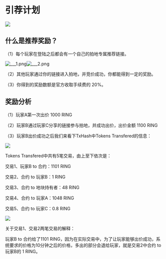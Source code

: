 # 引荐计划

![](https://imgland.oss-cn-hangzhou.aliyuncs.com/photo/2018/a8b9ee44-585c-48ba-b6f9-5125b2825bc2.jpg?x-oss-process=image/resize,w_1920)

## **什么是推荐奖励？**

（1）每个玩家在登陆之后都会有一个自己的拍地专属推荐链接。

![\_\_\_1.png](https://evolutionland.zendesk.com/hc/article_attachments/360095136174/___1.png)![\_\_\_2.png](https://evolutionland.zendesk.com/hc/article_attachments/360095136154/___2.png)

（2）其他玩家通过你的链接进入拍地，并竞价成功，你都能得到一定的奖励。

（3）你得到的奖励数额是官方收取手续费的 20%。

## **奖励分析**

（1）玩家A第一次出价 1000 RING

（2）玩家B通过玩家C分享的链接参与拍地，并成功出价，出价金额 1100 RING

（3）玩家B出价成功之后我们来看下TxHash中Tokens Transfered的信息：

![](https://imgland.oss-cn-hangzhou.aliyuncs.com/photo/2018/628d3489-2e91-4339-a406-394e864cefe0.png?x-oss-process=image/resize,w_1920)

Tokens Transfered中共有5笔交易，由上至下依次是：

交易1、玩家B to 合约：1101 RING

交易2、合约 to 玩家B：1 RING

交易3、合约 to 地块持有者：48 RING

交易4、合约 to 玩家A：1048 RING

交易5、合约 to 玩家C：0.8 RING

![](https://imgland.oss-cn-hangzhou.aliyuncs.com/photo/2018/95c8327e-7c73-4369-9f90-e22372e6dc0f.jpg?x-oss-process=image/resize,w_1920)

关于交易1、交易2两笔交易的解释：

玩家B to 合约给了1101 RING，因为在实际交易中，为了让玩家能够出价成功，系统要求的价格为10分钟之后的价格，多出的部分会退给玩家，就是交易2中合约 to 玩家B的 1 RING。

